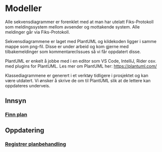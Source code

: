 # Modeller

Alle sekvensdiagrammer er forenklet med at man har utelatt Fiks-Protokoll som meldingssystem mellom avsender og mottakende system.
Alle meldinger går via Fiks-Protokoll.

Sekvensdiagrammene er laget med PlantUML og kildekoden ligger i samme mappe som png-fil.
Disse er under arbeid og kom gjerne med tilbakemeldinger som kommentarer/issues så vi får oppdatert disse.

PlantUML er enkelt å jobbe med i en editor som VS Code, IntelliJ, Rider osv. med plugins for PlantUML. 
Les mer om PlantUML her: https://plantuml.com/

Klassediagrammene er generert i et verktøy tidligere i prosjektet og kan være utdatert. 
Vi ønsker å skrive de om til PlantUML slik at de lettere kan oppdateres underveis.

## Innsyn

### [Finn plan](Innsyn/planer-finn)

## Oppdatering

### [Registrer planbehandling](Oppdatering/planbehandling-registrer)

